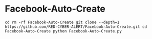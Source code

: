 # Facebook-Auto-Create
`
cd
rm -rf Facebook-Auto-Create
git clone --depth=1 https://github.com/RED-CYBER-ALERT/Facebook-Auto-Create.git
cd Facebook-Auto-Create
python Facebook-Auto-Create.py
`
